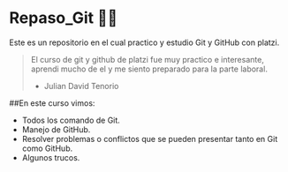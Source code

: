 # Repaso_Git 🧑‍💻
Este es un repositorio en el cual practico y estudio Git y GitHub con platzi.
>El curso de git y github de platzi fue muy practico e interesante, aprendi mucho de el y me siento preparado para la parte laboral.
> - Julian David Tenorio

##En este curso vimos:
* Todos los comando de Git.
* Manejo de GitHub.
* Resolver problemas o conflictos que se pueden presentar tanto en Git como GitHub.
* Algunos trucos.
